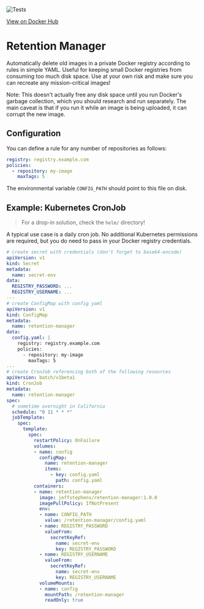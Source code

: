 ![Tests](https://github.com/jeffstephens/retention-manager/workflows/Tests/badge.svg)

[View on Docker Hub](https://hub.docker.com/r/jeffstephens/retention-manager)

# Retention Manager

Automatically delete old images in a private Docker registry according to rules in simple YAML. Useful for keeping small Docker registries from consuming too much disk space. Use at your own risk and make sure you can recreate any mission-critical images!

Note: This doesn't actually free any disk space until you run Docker's garbage collection, which you should research and run separately. The main caveat is that if you run it while an image is being uploaded, it can corrupt the new image.

## Configuration

You can define a rule for any number of repositories as follows:

```yaml
registry: registry.example.com
policies:
  - repository: my-image
    maxTags: 5
```

The environmental variable `CONFIG_PATH` should point to this file on disk.

## Example: Kubernetes CronJob

> For a drop-in solution, check the `helm/` directory!

A typical use case is a daily cron job. No additional Kubernetes permissions are required, but you do need to pass in your Docker registry credentials.

```yaml
# create secret with credentials (don't forget to base64-encode)
apiVersion: v1
kind: Secret
metadata:
  name: secret-env
data:
  REGISTRY_PASSWORD: ...
  REGISTRY_USERNAME: ...
---
# create ConfigMap with config yaml
apiVersion: v1
kind: ConfigMap
metadata:
  name: retention-manager
data:
  config.yaml: |
    registry: registry.example.com
    policies:
      - repository: my-image
        maxTags: 5
---
# create CronJob referencing both of the following resources
apiVersion: batch/v1beta1
kind: CronJob
metadata:
  name: retention-manager
spec:
  # sometime overnight in California
  schedule: "0 11 * * *"
  jobTemplate:
    spec:
      template:
        spec:
          restartPolicy: OnFailure
          volumes:
          - name: config
            configMap:
              name: retention-manager
              items:
                - key: config.yaml
                  path: config.yaml
          containers:
          - name: retention-manager
            image: jeffstephens/retention-manager:1.0.0
            imagePullPolicy: IfNotPresent
            env:
            - name: CONFIG_PATH
              value: /retention-manager/config.yaml
            - name: REGISTRY_PASSWORD
              valueFrom:
                secretKeyRef:
                  name: secret-env
                  key: REGISTRY_PASSWORD
            - name: REGISTRY_USERNAME
              valueFrom:
                secretKeyRef:
                  name: secret-env
                  key: REGISTRY_USERNAME
            volumeMounts:
            - name: config
              mountPath: /retention-manager
              readOnly: true
```
